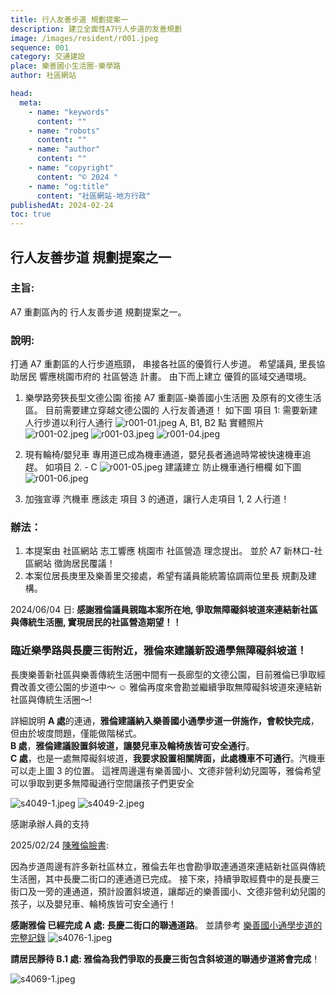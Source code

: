 ```yaml
---
title: 行人友善步道 規劃提案一
description: 建立全面性A7行人步道的友善規劃
image: /images/resident/r001.jpeg
sequence: 001
category: 交通建設
place: 樂善國小生活圈-樂學路
author: 社區網站

head:
  meta:
    - name: "keywords"
      content: ""
    - name: "robots"
      content: ""
    - name: "author"
      content: ""
    - name: "copyright"
      content: "© 2024 "
    - name: "og:title"
      content: "社區網站-地方行政"
publishedAt: 2024-02-24
toc: true
---
```


## 行人友善步道 規劃提案之一

### 主旨:

A7 重劃區內的 行人友善步道 規劃提案之一。

### 說明:

打通 A7 重劃區的人行步道瓶頸， 串接各社區的優質行人步道。 希望議員, 里長協助居民 響應桃園市府的 社區營造 計畫。 由下而上建立 優質的區域交通環境。

1. 樂學路旁狹長型文德公園 銜接 A7 重劃區-樂善國小生活圈 及原有的文德生活區。 目前需要建立穿越文德公園的 人行友善通道！ 如下圖 項目 1: 需要新建 人行步道以利行人通行
   ![r001-01.jpeg](/images/resident/r001-01.jpeg)
   A, B1, B2 點 實體照片
   ![r001-02.jpeg](/images/resident/r001-02.jpeg)
   ![r001-03.jpeg](/images/resident/r001-03.jpeg)
   ![r001-04.jpeg](/images/resident/r001-04.jpeg)

2. 現有輪椅/嬰兒車 專用道已成為機車通道，嬰兒長者通過時常被快速機車追趕。 如項目 2. - C
   ![r001-05.jpeg](/images/resident/r001-05.jpeg)
   建議建立 防止機車通行柵欄 如下圖
   ![r001-06.jpeg](/images/resident/r001-06.jpeg)

3. 加強宣導 汽機車 應該走 項目 3 的通道，讓行人走項目 1, 2 人行道！

### 辦法：

1. 本提案由 社區網站 志工響應 桃園市 社區營造 理念提出。 並於 A7 新林口-社區網站 徵詢居民覆議！
2. 本案位居長庚里及樂善里交接處，希望有議員能統籌協調兩位里長 規劃及建構。

2024/06/04 日: **感謝雅倫議員親臨本案所在地, 爭取無障礙斜坡道來連結新社區與傳統生活圈, 實現居民的社區營造期望！！**

### 臨近樂學路與長慶三街附近，雅倫來建議新設通學無障礙斜坡道！

長庚樂善新社區與樂善傳統生活圈中間有一長廊型的文德公園，目前雅倫已爭取經費改善文德公園的步道中～ ☺️
雅倫再度來會勘並繼續爭取無障礙斜坡道來連結新社區與傳統生活圈～!

詳細說明
**A 處**的連通，**雅倫建議納入樂善國小通學步道一併施作，會較快完成**，但由於坡度問題，僅能做階梯式。  
**B 處**，**雅倫建議設置斜坡道，讓嬰兒車及輪椅族皆可安全通行**。  
**C 處**，也是一處無障礙斜坡道，**我要求設置相關牌面，此處機車不可通行**。汽機車可以走上圖 3 的位置。
這裡周邊還有樂善國小、文德非營利幼兒園等，雅倫希望可以爭取到更多無障礙通行空間讓孩子們更安全

![s4049-1.jpeg](/images/service/s4049-1.jpeg)
![s4049-2.jpeg](/images/service/s4049-2.jpeg)

感謝承辦人員的支持

2025/02/24 <a href="https://www.facebook.com/share/p/1GK3mZghGu/">陳雅倫臉書</a>:

因為步道周邊有許多新社區林立，雅倫去年也會勘爭取連通道來連結新社區與傳統生活圈，其中長慶二街口的連通道已完成。
接下來，持續爭取經費中的是長慶三街口及一旁的連通道，預計設置斜坡道，讓鄰近的樂善國小、文德非營利幼兒園的孩子，以及嬰兒車、輪椅族皆可安全通行！

**感謝雅倫 已經完成 A 處: 長慶二街口的聯通道路**。 並請參考 <a href="https://a7kanban14.netlify.app/resident/r029">樂善國小通學步道的完整記錄</a>
![s4076-1.jpeg](/images/service/s4076-1.jpeg)

**請居民靜待 B.1 處: 雅倫為我們爭取的長慶三街包含斜坡道的聯通步道將會完成**！

![s4069-1.jpeg](/images/service/s4069-1.jpeg)
